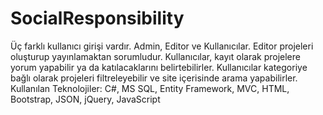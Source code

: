 # SocialResponsibility

Üç farklı kullanıcı girişi vardır. Admin, Editor ve Kullanıcılar. Editor projeleri oluşturup yayınlamaktan sorumludur. Kullanıcılar, kayıt olarak projelere yorum yapabilir ya da katılacaklarını belirtebilirler. Kullanıcılar kategoriye bağlı olarak projeleri filtreleyebilir ve site içerisinde arama yapabilirler.
Kullanılan Teknolojiler: C#, MS SQL, Entity Framework, MVC, HTML, Bootstrap, JSON, jQuery, JavaScript
